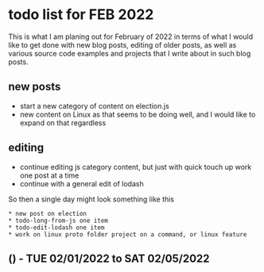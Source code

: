 # todo list for FEB 2022

This is what I am planing out for February of 2022 in terms of what I would like to get done with new blog posts, editing of older posts, as well as various source code examples and projects that I write about in such blog posts.

## new posts

* start a new category of content on election.js
* new content on Linux as that seems to be doing well, and I would like to expand on that regardless

## editing 
* continue editing js category content, but just with quick touch up work one post at a time
* continue with a general edit of lodash

So then a single day might look something like this
```
* new post on election
* todo-long-from-js one item
* todo-edit-lodash one item
* work on linux proto folder project on a command, or linux feature
```


<!-- ////////// //////////
    WEEK 1
/////////////// ///////-->
## () - TUE 02/01/2022 to  SAT 02/05/2022

